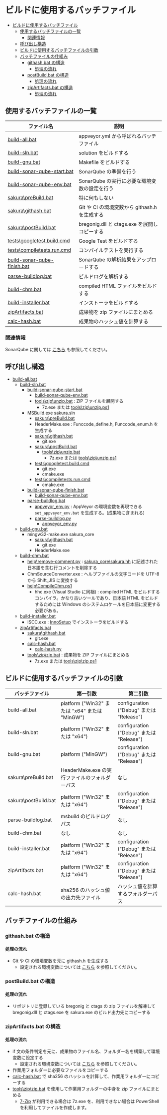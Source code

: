 ﻿# ビルドに使用するバッチファイル

<!-- TOC -->

- [ビルドに使用するバッチファイル](#ビルドに使用するバッチファイル)
  - [使用するバッチファイルの一覧](#使用するバッチファイルの一覧)
    - [関連情報](#関連情報)
  - [呼び出し構造](#呼び出し構造)
  - [ビルドに使用するバッチファイルの引数](#ビルドに使用するバッチファイルの引数)
  - [バッチファイルの仕組み](#バッチファイルの仕組み)
    - [githash.bat の構造](#githashbat-の構造)
      - [処理の流れ](#処理の流れ)
    - [postBuild.bat の構造](#postbuildbat-の構造)
      - [処理の流れ](#処理の流れ-1)
    - [zipArtifacts.bat の構造](#zipartifactsbat-の構造)
      - [処理の流れ](#処理の流れ-2)

<!-- /TOC -->

## 使用するバッチファイルの一覧

| ファイル名 | 説明 |
----|---- 
|[build-all.bat](../build-all.bat)| appveyor.yml から呼ばれるバッチファイル  |
|[build-sln.bat](../build-sln.bat) | solution をビルドする |
|[build-gnu.bat](../build-gnu.bat) | Makefile をビルドする |
|[build-sonar-qube-start.bat](../build-sonar-qube-start.bat) | SonarQube の準備を行う |
|[build-sonar-qube-env.bat](../build-sonar-qube-env.bat) | SonarQube の実行に必要な環境変数の設定を行う |
|[sakura\preBuild.bat](../sakura/preBuild.bat) | 特に何もしない |
|[sakura\githash.bat](../sakura/githash.bat) | Git や CI の環境変数から githash.h を生成する |
|[sakura\postBuild.bat](../sakura/postBuild.bat) | bregonig.dll と ctags.exe を展開しコピーする |
|[tests\googletest.build.cmd](../tests/googletest.build.cmd) | Google Test をビルドする |
|[tests\compiletests.run.cmd](../tests/compiletests.run.cmd) | コンパイルテストを実行する |
|[build-sonar-qube-finish.bat](../build-sonar-qube-finish.bat) | SonarQube の解析結果をアップロードする |
|[parse-buildlog.bat](../parse-buildlog.bat) | ビルドログを解析する |
|[build-chm.bat](../build-chm.bat) | compiled HTML ファイルをビルドする |
|[build-installer.bat](../build-installer.bat) | インストーラをビルドする |
|[zipArtifacts.bat](../zipArtifacts.bat) | 成果物を zip ファイルにまとめる |
|[calc-hash.bat](../calc-hash.bat) | 成果物のハッシュ値を計算する |

### 関連情報

SonarQube に関しては [こちら](../SonarQube.md) も参照してください。

## 呼び出し構造

- [build-all.bat](../build-all.bat)
    - [build-sln.bat](../build-sln.bat)
        - [build-sonar-qube-start.bat](../build-sonar-qube-start.bat)
            - [build-sonar-qube-env.bat](../build-sonar-qube-env.bat)
            - [tools\zip\unzip.bat](../tools/zip/unzip.bat) : ZIP ファイルを展開する
                - 7z.exe または [tools\zip\unzip.ps1](../tools/zip/unzip.ps1)
        - MSBuild.exe sakura.sln
            - [sakura\preBuild.bat](../sakura/preBuild.bat)
            - HeaderMake.exe : Funccode_define.h, Funccode_enum.h を生成する
            - [sakura\githash.bat](../sakura/githash.bat)
                - git.exe
            - [sakura\postBuild.bat](../sakura/postBuild.bat)
                - [tools\zip\unzip.bat](../tools/zip/unzip.bat)
                    - 7z.exe または [tools\zip\unzip.ps1](../tools/zip/unzip.ps1)
            - [tests\googletest.build.cmd](../tests/googletest.build.cmd)
                - git.exe
                - cmake.exe
            - [tests\compiletests.run.cmd](../tests/compiletests.run.cmd)
                - cmake.exe
        - [build-sonar-qube-finish.bat](../build-sonar-qube-finish.bat)
            - [build-sonar-qube-env.bat](../build-sonar-qube-env.bat)
        - [parse-buildlog.bat](../parse-buildlog.bat)
            - [appveyor_env.py](../appveyor_env.py) : AppVeyor の環境変数を再現できる `set_appveyor_env.bat` を生成する。(成果物に含まれる)
            - [parse-buildlog.py](../parse-buildlog.py)
                - [appveyor_env.py](../appveyor_env.py)
    - [build-gnu.bat](../build-gnu.bat)
        - mingw32-make.exe sakura_core
            - [sakura\githash.bat](../sakura/githash.bat)
                - git.exe
            - HeaderMake.exe
    - [build-chm.bat](../build-chm.bat)
        - [help\remove-comment.py](../help/remove-comment.py) : [sakura_core\sakura.hh](../sakura_core/sakura.hh) に記述された日本語を含む行コメントを削除する
        - ChmSourceConverter.exe : ヘルプファイルの文字コードを UTF-8 から Shift_JIS に変換する
        - [help\CompileChm.ps1](../help/CompileChm.ps1)
            - hhc.exe (Visual Studio に同梱) : compiled HTML をビルドするコンパイラ。かなり古いツールであり、日本語 HTML をビルドするためには Windows のシステムロケールを日本語に変更する必要がある。
    - [build-installer.bat](../build-installer.bat)
        - ISCC.exe : [InnoSetup](https://www.jrsoftware.org/isinfo.php) でインストーラをビルドする
    - [zipArtifacts.bat](../zipArtifacts.bat)
        - [sakura\githash.bat](../sakura/githash.bat)
            - git.exe
        - [calc-hash.bat](../calc-hash.bat)
            - [calc-hash.py](../calc-hash.py)
        - [tools\zip\zip.bat](../tools/zip/zip.bat) : 成果物を ZIP ファイルにまとめる
            - 7z.exe または [tools\zip\zip.ps1](../tools/zip/zip.ps1)

## ビルドに使用するバッチファイルの引数

| バッチファイル | 第一引数 | 第二引数 |
----|----|----
|build-all.bat       | platform ("Win32" または "x64" または "MinGW") | configuration ("Debug" または "Release")  |
|build-sln.bat       | platform ("Win32" または "x64") | configuration ("Debug" または "Release")  |
|build-gnu.bat       | platform ("MinGW") | configuration ("Debug" または "Release")  |
|sakura\preBuild.bat | HeaderMake.exe の実行ファイルのフォルダーパス | なし |
|sakura\postBuild.bat| platform ("Win32" または "x64") | configuration ("Debug" または "Release")  |
|parse-buildlog.bat  | msbuild のビルドログパス | なし |
|build-chm.bat       | なし | なし |
|build-installer.bat | platform ("Win32" または "x64") | configuration ("Debug" または "Release")  |
|zipArtifacts.bat    | platform ("Win32" または "x64") | configuration ("Debug" または "Release")  |
|calc-hash.bat       | sha256 のハッシュ値の出力先ファイル | ハッシュ値を計算するフォルダーパス |

## バッチファイルの仕組み

### githash.bat の構造

#### 処理の流れ

- Git や CI の環境変数を元に githash.h を生成する
    - 設定される環境変数については [こちら](build-envvars.md) を参照してください。

### postBuild.bat の構造

#### 処理の流れ

* リポジトリに登録している bregonig と ctags の zip ファイルを解凍して bregonig.dll と ctags.exe を sakura.exe のビルド出力先にコピーする

### zipArtifacts.bat の構造

#### 処理の流れ

* if 文の条件判定を元に、成果物のファイル名、フォルダー名を構築して環境変数に設定する
    - 設定される環境変数については [こちら](build-envvars.md#zipartifactsbat-で設定する環境変数) を参照してください。
* 作業用フォルダーに必要なファイルをコピーする
* [calc-hash.bat](../calc-hash.bat) で sha256 のハッシュを計算して、作業用フォルダーにコピーする
* [tools\zip\zip.bat](../tools/zip/zip.bat) を使用して作業用フォルダーの中身を zip ファイルにまとめる
    - [7-Zip](https://7-zip.opensource.jp/) が利用できる場合は 7z.exe を、利用できない場合は PowerShell を利用してファイルを作成します。
